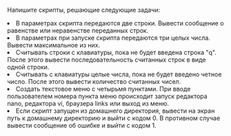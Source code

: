 Напишите скрипты, решающие следующие задачи: 
<li>В параметрах скрипта передаются две строки. Вывести сообщение о 
равенстве или неравенстве переданных строк. 
<li>В параметрах при запуске скрипта передаются три целых числа. 
Вывести максимальное из них. 
<li>Считывать строки с клавиатуры, пока не будет введена строка "q". 
После этого вывести последовательность считанных строк в виде 
одной строки. 
<li>Считывать с клавиатуры целые числа, пока не будет введено четное 
число. После этого вывести количество считанных чисел. 
<li>Создать текстовое меню с четырьмя пунктами. При вводе 
пользователем номера пункта меню происходит запуск редактора 
nano, редактора vi, браузера links или выход из меню. 
<li>Если скрипт запущен из домашнего директория, вывести на экран путь 
к домашнему директорию и выйти с кодом 0. В противном случае 
вывести сообщение об ошибке и выйти с кодом 1.
